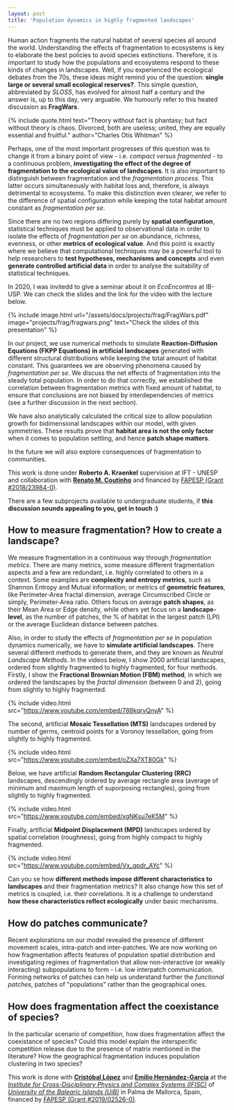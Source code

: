 ```yaml
---
layout: post
title: 'Population dynamics in highly fragmented landscapes'
---
```


Human action fragments the natural habitat of several species all around the world. Understanding the effects of fragmentation to ecosystems is key to elaborate the best policies to avoid species extinctions. Therefore, it is important to study how the populations and ecosystems respond to these kinds of changes in landscapes. Well, if you experienced the ecological debates from the 70s, these ideas might remind you of the question: **single large or several small ecological reserves?**. This simple question, abbreviated by *SLOSS*, has evolved for almost half a century and the answer is, up to this day, very arguable. We humourly refer to this heated discussion as **FragWars**.

{% include quote.html text="Theory without fact is phantasy; but fact without theory is chaos. Divorced, both are useless; united, they are equally essential and fruitful." author="Charles Otis Whitman" %}

Perhaps, one of the most important progresses of this question was to change it from a binary point of view - i.e. *compact versus fragmented* -  to a continuous problem, **investigating the effect of the degree of fragmentation to the ecological value of landscapes**. It is also important to distinguish between fragmentation and the *fragmentation process*. This latter occurs simultaneously with habitat loss and, therefore, is always detrimental to ecosystems. To make this distinction even clearer, we refer to the difference of spatial configuration while keeping the total habitat amount constant as *fragmentation per se*. 

Since there are no two regions differing purely by **spatial configuration**, statistical techniques must be applied to observational data in order to isolate the effects of *fragmentation per se* on abundance, richness, evenness, or other **metrics of ecological value**. And this point is exactly where we believe that computational techniques may be a powerful tool to help researchers to **test hypotheses, mechanisms and concepts** and even **generate controlled artificial data** in order to analyse the suitability of statistical techniques. 

In 2020, I was invitedd to give a seminar about it on *EcoEncontros* at IB-USP. We can check the slides and the link for the video with the lecture below.

{% include image.html url="/assets/docs/projects/frag/FragWars.pdf" image="projects/frag/fragwars.png" text="Check the slides of this presentation" %}

In our project, we use numerical methods to simulate **Reaction-Diffusion Equations (FKPP Equations) in artificial landscapes** generated with different structural distributions while keeping the total amount of habitat constant. This guarantees we are observing phenomena caused by *fragmentation per se*. We discuss the net effects of fragmentation into the steady total population. In order to do that correctly, we established the correlation between fragmentation metrics with fixed amount of habitat, to ensure that conclusions are not biased by interdependencies of metrics (see a further discussion in the next section). 

We have also analytically calculated the critical size to allow population growth for bidimensional landscapes within our model, with given symmetries. These results prove that **habitat area is not the only factor** when it comes to population settling, and hence **patch shape matters**. 


In the future we will also explore consequences of fragmentation to communities. 

This work is done under **Roberto A. Kraenkel** supervision at IFT - UNESP and collaboration with **[Renato M. Coutinho](http://professor.ufabc.edu.br/~renato.coutinho/)** and financed by [FAPESP (Grant #2018/23984-0)](https://bv.fapesp.br/pt/bolsas/183763//).

There are a few subprojects available to undergraduate students, if **this discussion sounds appealing to you, get in touch :)**

## How to measure fragmentation? How to create a landscape?

We measure fragmentation in a continuous way through *fragmentation metrics*. There are many metrics, some measure different fragmentation aspects and a few are redundant, i.e. highly correlated to others in a context. Some examples are **complexity and entropy metrics**, such as Shannon Entropy and Mutual information; or metrics of **geometric features**, like Perimeter-Area fractal dimension, average Circumscribed Circle or simply, Perimeter-Area ratio. Others focus on average **patch shapes**, as their Mean Area or Edge density, while others yet focus on a **landscape-level**, as the number of patches, the % of habitat in the largest patch (LPI) or the average Euclidean distance between patches. 

Also, in order to study the effects of *fragmentation per se* in population dynamics numerically, we have to **simulate artificial landscapes**. There several different methods to generate them, and they are known as *Neutral Landscape Methods*. In the videos below, I show 2000 artificial landscapes, ordered from slightly fragmented to highly fragmented, for four methods. Firstly, I show the **Fractional Brownian Motion (FBM) method**, in which we ordered the landscapes by the *fractal dimension* (between 0 and 2), going from slightly to highly fragmented. 

{% include video.html src="https://www.youtube.com/embed/788kqrvQnyA" %}

The second, artificial **Mosaic Tessellation (MTS)** landscapes ordered by number of germs, centroid points for a Voronoy tessellation, going from slightly to highly fragmented. 

{% include video.html src="https://www.youtube.com/embed/oZXa7XT80Gk" %}

Below, we have artificial **Random Rectangular Clustering (RRC)** landscapes, descendingly ordered by average rectangle area (average of minimum and maximum length of suporposing rectangles), going from slightly to highly fragmented. 

{% include video.html src="https://www.youtube.com/embed/xgNKsu7eK5M" %}

Finally, artificial **Midpoint Displacement (MPD)** landscapes ordered by spatial correlation  (roughness), going from highly  compact to highly fragmented. 

{% include video.html src="https://www.youtube.com/embed/Vx_gpdr_AYc" %}

Can you se how **different methods impose different characteristics to landscapes** and their fragmentation metrics? It also change how this set of metrics is coupled, i.e. their correlations. It is a challenge to understand **how these characteristics reflect ecologically** under basic mechanisms. 

## How do patches communicate?

Recent explorations on our model revealed the presence of different movement scales, intra-patch and inter-patches. We are now working on how fragmentation affects features of population spatial distribution and investigating regimes of fragmentation that allow non-interactive (or weakly interacting) subpopulations to form - i.e. low interpatch communication. Forming networks of patches can help us understand further the *functional patches*, patches of "populations" rather than the geographical ones. 

## How does fragmentation affect the coexistance of species?

In the particular scenario of competition, how does fragmentation affect the coexistance of species? Could this model explain the interspecific competition release due to the presence of matrix mentioned in the literature? How the geographical fragmentation induces population clustering in two species?

This work is done with **[Cristóbal López](https://www.ifisc.uib-csic.es/en/people/cristobal-lopez/)** and **[Emilio Hernández-García](https://ifisc.uib-csic.es/users/emilio/)** at the *[Institute for Cross-Disciplinary Physics and Complex Systems (IFISC)](https://www.ifisc.uib-csic.es/en/)* of *[University of the Balearic Islands (UiB)](https://www.uib.eu/)* in Palma de Mallorca, Spain,  financed by [FAPESP (Grant #2019/02526-0)](https://bv.fapesp.br/pt/bolsas/190605/padroes-espaciais-na-distribuicao-populacional-em-paisagens-altamente-fragmentadas/).




